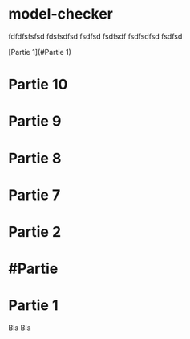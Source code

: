 # model-checker

fdfdfsfsfsd
fdsfsdfsd
fsdfsd
fsdfsdf
fsdfsdfsd
fsdfsd



[Partie 1](#Partie 1)

# Partie 10
# Partie 9
# Partie 8
# Partie 7
# Partie 2
# #Partie
# Partie 1
Bla Bla
